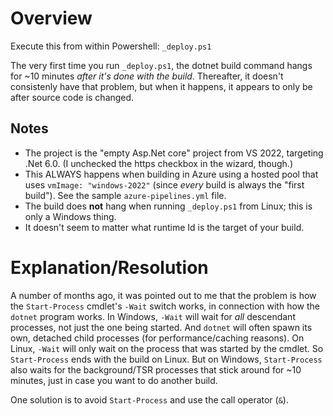 # Overview

Execute this from within Powershell: `_deploy.ps1`

The very first time you run `_deploy.ps1`, the dotnet build command hangs for ~10 minutes *after it's done with the build*. Thereafter, it doesn't consistenly have that problem, but when it happens, it appears to only be after source code is changed.

## Notes
 * The project is the "empty Asp.Net core" project from VS 2022, targeting .Net 6.0. (I unchecked the https checkbox in the wizard, though.)
 * This ALWAYS happens when building in Azure using a hosted pool that uses `vmImage: "windows-2022"` (since *every* build is always the "first build"). See the sample `azure-pipelines.yml` file.
 * The build does **not** hang when running `_deploy.ps1` from Linux; this is only a Windows thing.
 * It doesn't seem to matter what runtime Id is the target of your build.

# Explanation/Resolution
A number of months ago, it was pointed out to me that the problem is how the `Start-Process` cmdlet's `-Wait` switch works, in connection with how the `dotnet` program works. In Windows, `-Wait` will wait for *all* descendant processes, not just the one being started. And `dotnet` will often spawn its own, detached child processes (for performance/caching reasons). On Linux, `-Wait` will only wait on the process that was started by the cmdlet. So `Start-Process` ends with the build on Linux. But on Windows, `Start-Process` also waits for the background/TSR processes that stick around for ~10 minutes, just in case you want to do another build.

One solution is to avoid `Start-Process` and use the call operator (`&`).

